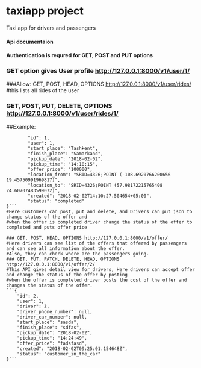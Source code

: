 # taxiapp project
Taxi app for drivers and passengers

#### Api documentaion
#### Authentication is requred for GET, POST and PUT options

### GET option gives User profile http://127.0.0.1:8000/v1/user/1/

###Allow: GET, POST, HEAD, OPTIONS http://127.0.0.1:8000/v1/user/rides/
#this lists all rides of the user

### GET, POST, PUT, DELETE, OPTIONS http://127.0.0.1:8000/v1/user/rides/1/
##Example:


```{
        "id": 1,
        "user": 1,
        "start_place": "Tashkent",
        "finish_place": "Samarkand",
        "pickup_date": "2018-02-02",
        "pickup_time": "14:10:15",
        "offer_price": "100000",
        "location_from": "SRID=4326;POINT (-108.6920766200656 19.45750991969817)",
        "location_to": "SRID=4326;POINT (57.98172215765408 24.60707483599072)",
        "created": "2018-02-02T14:10:27.504654+05:00",
        "status": "completed"
}```
#Here Customers can post, put and delete, and Drivers can put json to change status of the offer and 
#when the offer is completed driver change the status of the offer to completed and puts offer price

### GET, POST, HEAD, OPTIONS http://127.0.0.1:8000/v1/offer/
#Here drivers can see list of the offers that offered by passengers and can see all information about the offer. 
#Also, they can check where are the passengers going.
### GET, PUT, PATCH, DELETE, HEAD, OPTIONS http://127.0.0.1:8000/v1/offer/2/ 
#This API gives detail view for drivers, Here drivers can accept offer and change the status of the offer by posting
#when the offer is completed driver posts the cost of the offer and changes the status of the offer.
```{
    "id": 2,
    "user": 1,
    "driver": 3,
    "driver_phone_number": null,
    "driver_car_number": null,
    "start_place": "sasda",
    "finish_place": "sdfas",
    "pickup_date": "2018-02-02",
    "pickup_time": "14:24:49",
    "offer_price": "fadsfasd",
    "created": "2018-02-02T09:25:01.154648Z",
    "status": "customer_in_the_car"
}```
